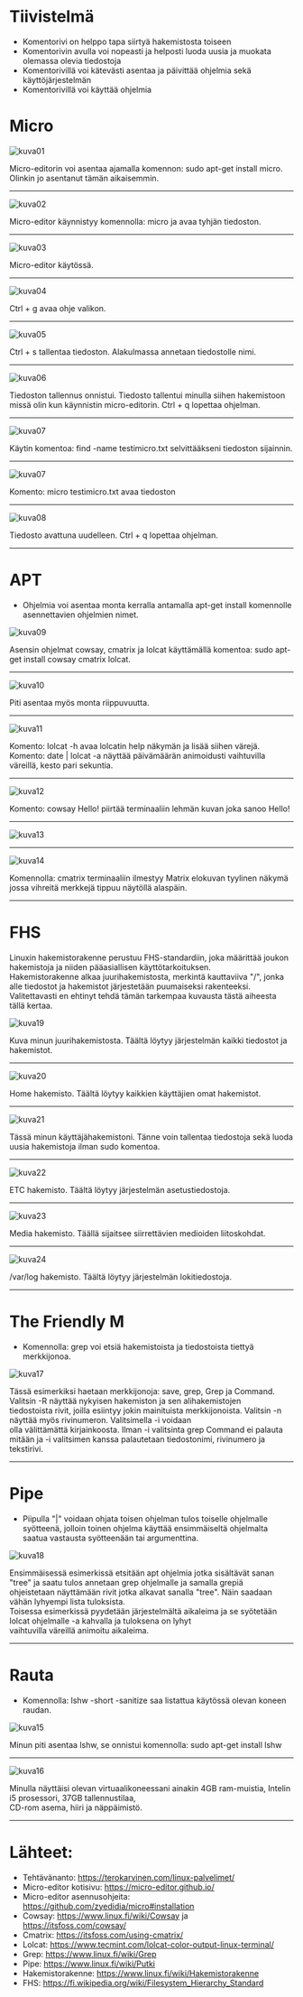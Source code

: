 # Tiivistelmä

- Komentorivi on helppo tapa siirtyä hakemistosta toiseen
- Komentorivin avulla voi nopeasti ja helposti luoda uusia ja muokata olemassa olevia tiedostoja
- Komentorivillä voi kätevästi asentaa ja päivittää ohjelmia sekä käyttöjärjestelmän
- Komentorivillä voi käyttää ohjelmia

# Micro

![kuva01](/pictures/h2/micro%20asennus.png)

Micro-editorin voi asentaa ajamalla komennon: sudo apt-get install micro.
Olinkin jo asentanut tämän aikaisemmin.

---

![kuva02](/pictures/h2/micro-start.png)

Micro-editor käynnistyy komennolla: micro ja avaa tyhjän tiedoston.

---

![kuva03](/pictures/h2/micro-testi.png)

Micro-editor käytössä.

---

![kuva04](/pictures/h2/micro-testi2.png)

Ctrl + g avaa ohje valikon.

---

![kuva05](/pictures/h2/micro-testi3.png)

Ctrl + s tallentaa tiedoston. Alakulmassa annetaan tiedostolle nimi.

---

![kuva06](/pictures/h2/micro-testi4.png)

Tiedoston tallennus onnistui.
Tiedosto tallentui minulla siihen hakemistoon missä olin kun käynnistin micro-editorin. Ctrl + q lopettaa ohjelman.

---

![kuva07](/pictures/h2/micro-testi5.png)

Käytin komentoa: find -name testimicro.txt selvittääkseni tiedoston sijainnin.

---

![kuva07](/pictures/h2/micro-testi6.png)

Komento: micro testimicro.txt avaa tiedoston

---

![kuva08](/pictures/h2/micro-testi7.png)

Tiedosto avattuna uudelleen. Ctrl + q lopettaa ohjelman.

---

# APT

- Ohjelmia voi asentaa monta kerralla antamalla apt-get install komennolle asennettavien ohjelmien nimet.

![kuva09](/pictures/h2/install-multiple.png)

Asensin ohjelmat cowsay, cmatrix ja lolcat käyttämällä komentoa: sudo apt-get install cowsay cmatrix lolcat.

---

![kuva10](/pictures/h2/install-multiple2.png)

Piti asentaa myös monta riippuvuutta.

---

![kuva11](/pictures/h2/lolcat1.png)

Komento: lolcat -h avaa lolcatin help näkymän ja lisää siihen värejä.  
Komento: date | lolcat -a näyttää päivämäärän animoidusti vaihtuvilla väreillä, kesto pari sekuntia.

---

![kuva12](/pictures/h2/cowsay1.png)

Komento: cowsay Hello! piirtää terminaaliin lehmän kuvan joka sanoo Hello!

---

![kuva13](/pictures/h2/cmatrix1.png)

---

![kuva14](/pictures/h2/cmatrix2.png)

Komennolla: cmatrix terminaaliin ilmestyy Matrix elokuvan tyylinen näkymä jossa vihreitä merkkejä tippuu näytöllä alaspäin.

---

# FHS

Linuxin hakemistorakenne perustuu FHS-standardiin, joka määrittää joukon hakemistoja ja niiden pääasiallisen käyttötarkoituksen.  
Hakemistorakenne alkaa juurihakemistosta, merkintä kauttaviiva "/", jonka alle tiedostot ja hakemistot järjestetään puumaiseksi rakenteeksi.  
Valitettavasti en ehtinyt tehdä tämän tarkempaa kuvausta tästä aiheesta tällä kertaa.

![kuva19](/pictures/h2/root.png)

Kuva minun juurihakemistosta. Täältä löytyy järjestelmän kaikki tiedostot ja hakemistot.

---

![kuva20](/pictures/h2/home.png)

Home hakemisto. Täältä löytyy kaikkien käyttäjien omat hakemistot.

---

![kuva21](/pictures/h2/oma.png)

Tässä minun käyttäjähakemistoni. Tänne voin tallentaa tiedostoja sekä luoda uusia hakemistoja ilman sudo komentoa.

---

![kuva22](/pictures/h2/etc2.png)

ETC hakemisto. Täältä löytyy järjestelmän asetustiedostoja.

---

![kuva23](/pictures/h2/media2.png)

Media hakemisto. Täällä sijaitsee siirrettävien medioiden liitoskohdat.

---

![kuva24](/pictures/h2/var-log2.png)

/var/log hakemisto. Täältä löytyy järjestelmän lokitiedostoja.

---

# The Friendly M

- Komennolla: grep voi etsiä hakemistoista ja tiedostoista tiettyä merkkijonoa.

![kuva17](/pictures/h2/grep1.png)

Tässä esimerkiksi haetaan merkkijonoja: save, grep, Grep ja Command. Valitsin -R näyttää nykyisen hakemiston ja sen alihakemistojen  
tiedostoista rivit, joilla esiintyy jokin mainituista merkkijonoista. Valitsin -n näyttää myös rivinumeron. Valitsimella -i voidaan  
olla välittämättä kirjainkoosta. Ilman -i valitsinta grep Command ei palauta mitään ja -i valitsimen kanssa palautetaan tiedostonimi,
rivinumero ja tekstirivi.

---

# Pipe

- Piipulla "|" voidaan ohjata toisen ohjelman tulos toiselle ohjelmalle syötteenä, jolloin toinen ohjelma käyttää ensimmäiseltä ohjelmalta  
  saatua vastausta syötteenään tai argumenttina.

![kuva18](/pictures/h2/pipe1.png)

Ensimmäisessä esimerkissä etsitään apt ohjelmia jotka sisältävät sanan "tree" ja saatu tulos annetaan grep ohjelmalle ja samalla grepiä  
ohjeistetaan näyttämään rivit jotka alkavat sanalla "tree". Näin saadaan vähän lyhyempi lista tuloksista.  
Toisessa esimerkissä pyydetään järjestelmältä aikaleima ja se syötetään lolcat ohjelmalle -a kahvalla ja tuloksena on lyhyt  
vaihtuvilla väreillä animoitu aikaleima.

---

# Rauta

- Komennolla: lshw -short -sanitize saa listattua käytössä olevan koneen raudan.

![kuva15](/pictures/h2/install-lshw1.png)

Minun piti asentaa lshw, se onnistui komennolla: sudo apt-get install lshw

---

![kuva16](/pictures/h2/lshw1.png)

Minulla näyttäisi olevan virtuaalikoneessani ainakin 4GB ram-muistia, Intelin i5 prosessori, 37GB tallennustilaa,  
CD-rom asema, hiiri ja näppäimistö.

---

# Lähteet:

- Tehtävänanto: https://terokarvinen.com/linux-palvelimet/
- Micro-editor kotisivu: https://micro-editor.github.io/
- Micro-editor asennusohjeita: https://github.com/zyedidia/micro#installation
- Cowsay: https://www.linux.fi/wiki/Cowsay ja https://itsfoss.com/cowsay/
- Cmatrix: https://itsfoss.com/using-cmatrix/
- Lolcat: https://www.tecmint.com/lolcat-color-output-linux-terminal/
- Grep: https://www.linux.fi/wiki/Grep
- Pipe: https://www.linux.fi/wiki/Putki
- Hakemistorakenne: https://www.linux.fi/wiki/Hakemistorakenne
- FHS: https://fi.wikipedia.org/wiki/Filesystem_Hierarchy_Standard
